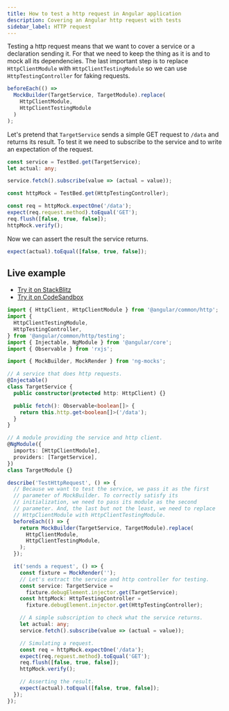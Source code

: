 ```yaml
---
title: How to test a http request in Angular application
description: Covering an Angular http request with tests
sidebar_label: HTTP request
---
```


Testing a http request means that we want to cover a service or a declaration sending it. For that we need to keep the
thing as it is and to mock all its dependencies. The last important step is to replace `HttpClientModule`
with `HttpClientTestingModule` so we can use `HttpTestingController` for faking requests.

```ts
beforeEach(() =>
  MockBuilder(TargetService, TargetModule).replace(
    HttpClientModule,
    HttpClientTestingModule
  )
);
```

Let's pretend that `TargetService` sends a simple GET request to `/data` and returns its result. To test it we need to
subscribe to the service and to write an expectation of the request.

```ts
const service = TestBed.get(TargetService);
let actual: any;

service.fetch().subscribe(value => (actual = value));
```

```ts
const httpMock = TestBed.get(HttpTestingController);

const req = httpMock.expectOne('/data');
expect(req.request.method).toEqual('GET');
req.flush([false, true, false]);
httpMock.verify();
```

Now we can assert the result the service returns.

```ts
expect(actual).toEqual([false, true, false]);
```

## Live example

- [Try it on StackBlitz](https://stackblitz.com/github/ng-mocks/examples/tree/tests?file=src/examples/TestHttpRequest/test.spec.ts&initialpath=%3Fspec%3DTestHttpRequest)
- [Try it on CodeSandbox](https://codesandbox.io/s/github/ng-mocks/examples/tree/tests?file=/src/examples/TestHttpRequest/test.spec.ts&initialpath=%3Fspec%3DTestHttpRequest)

```ts title="https://github.com/ike18t/ng-mocks/blob/master/examples/TestHttpRequest/test.spec.ts"
import { HttpClient, HttpClientModule } from '@angular/common/http';
import {
  HttpClientTestingModule,
  HttpTestingController,
} from '@angular/common/http/testing';
import { Injectable, NgModule } from '@angular/core';
import { Observable } from 'rxjs';

import { MockBuilder, MockRender } from 'ng-mocks';

// A service that does http requests.
@Injectable()
class TargetService {
  public constructor(protected http: HttpClient) {}

  public fetch(): Observable<boolean[]> {
    return this.http.get<boolean[]>('/data');
  }
}

// A module providing the service and http client.
@NgModule({
  imports: [HttpClientModule],
  providers: [TargetService],
})
class TargetModule {}

describe('TestHttpRequest', () => {
  // Because we want to test the service, we pass it as the first
  // parameter of MockBuilder. To correctly satisfy its
  // initialization, we need to pass its module as the second
  // parameter. And, the last but not the least, we need to replace
  // HttpClientModule with HttpClientTestingModule.
  beforeEach(() => {
    return MockBuilder(TargetService, TargetModule).replace(
      HttpClientModule,
      HttpClientTestingModule,
    );
  });

  it('sends a request', () => {
    const fixture = MockRender('');
    // Let's extract the service and http controller for testing.
    const service: TargetService =
      fixture.debugElement.injector.get(TargetService);
    const httpMock: HttpTestingController =
      fixture.debugElement.injector.get(HttpTestingController);

    // A simple subscription to check what the service returns.
    let actual: any;
    service.fetch().subscribe(value => (actual = value));

    // Simulating a request.
    const req = httpMock.expectOne('/data');
    expect(req.request.method).toEqual('GET');
    req.flush([false, true, false]);
    httpMock.verify();

    // Asserting the result.
    expect(actual).toEqual([false, true, false]);
  });
});
```
